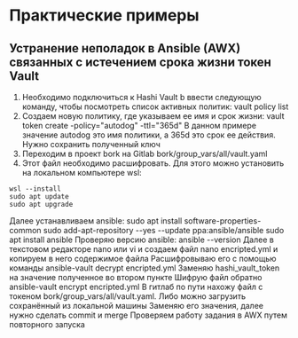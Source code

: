 # Практические примеры
## Устранение неполадок в Ansible (AWX) связанных с истечением срока жизни токен Vault
1. Необходимо подключиться к Hashi Vault b ввести следующую команду, чтобы посмотреть список активных политик: vault policy list
2. Создаем новую политику, где указываем ее имя и срок жизни: vault token create -policy="autodog" -ttl="365d" В данном примере значение autodog это имя политики, а 365d это срок ее действия. Нужно сохранить полученный ключ
3. Переходим в проект bork на Gitlab bork/group_vars/all/vault.yaml
4. Этот файл необходимо расшифровать. Для этого можно установить на локальном компьютере wsl:
``` linenums="1"
wsl --install
sudo apt update
sudo apt upgrade
```
Далее устанавливаем ansible: sudo apt install software-properties-common
sudo add-apt-repository --yes --update ppa:ansible/ansible
sudo apt install ansible
Проверяю версию ansible: ansible --version
Далее в текстовом редакторе nano или vi и создаем файл nano encripted.yml и копируем в него содержимое файла
Расшифровываю его с помощью команды ansible-vault decrypt encripted.yml
Заменяю hashi_vault_token на значение полученное во втором пункте
Шифрую файл обратно ansible-vault encrypt encripted.yml
В гитлаб по пути нахожу файл с токеном bork/group_vars/all/vault.yaml. Либо можно загрузить сохранённый из локальной машины
Заменяю его значения, далее нужно сделать commit и merge
Проверяем работу задания в AWX путем повторного запуска